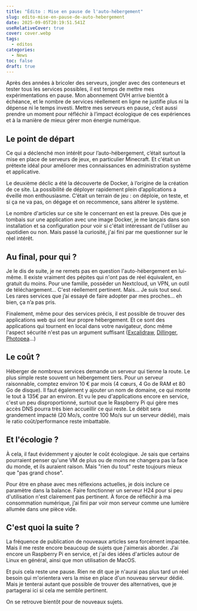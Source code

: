 ```yaml
---
title: "Édito : Mise en pause de l'auto-hébergement"
slug: edito-mise-en-pause-de-auto-hebergement
date: 2025-09-05T20:19:51.541Z
useRelativeCover: true
cover: cover.webp
tags:
  - editos
categories:
  - News
toc: false
draft: true
---
```


Après des années à bricoler des serveurs, jongler avec des conteneurs et tester tous les services possibles, il est temps de mettre mes expérimentations en pause. Mon abonnement OVH arrive bientôt à échéance, et le nombre de services réellement en ligne ne justifie plus ni la dépense ni le temps investi. Mettre mes serveurs en pause, c’est aussi prendre un moment pour réfléchir à l’impact écologique de ces expériences et à la manière de mieux gérer mon énergie numérique.

## Le point de départ

Ce qui a déclenché mon intérêt pour l’auto-hébergement, c’était surtout la mise en place de serveurs de jeux, en particulier Minecraft. Et c'était un prétexte idéal pour améliorer mes connaissances en administration système et applicative.

Le deuxième déclic a été la découverte de Docker, à l’origine de la création de ce site. La possibilité de déployer rapidement plein d’applications a éveillé mon enthousiasme. C’était un terrain de jeu : on déploie, on teste, et si ça ne va pas, on dégage et on recommence, sans altérer le système.

Le nombre d'articles sur ce site le concernant en est la preuve. Dès que je tombais sur une application avec une image Docker, je me lançais dans son installation et sa configuration pour voir si c'était intéressant de l'utiliser au quotidien ou non. Mais passé la curiosité, j'ai fini par me questionner sur le réel intérêt.

## Au final, pour qui ?

Je le dis de suite, je ne remets pas en question l'auto-hébergement en lui-même. Il existe vraiment des pépites qui n'ont pas de réel équivalent, en gratuit du moins. Pour une famille, posséder un Nextcloud, un VPN, un outil de téléchargement... C'est réellement pertinent. Mais... Je suis tout seul. Les rares services que j’ai essayé de faire adopter par mes proches… eh bien, ça n’a pas pris.

Finalement, même pour des services précis, il est possible de trouver des applications web qui ont leur propre hébergement. Et ce sont des applications qui tournent en local dans votre navigateur, donc même l'aspect sécurité n'est pas un argument suffisant ([Excalidraw](https://excalidraw.com/), [Dillinger](https://dillinger.io/), [Photopea](https://www.photopea.com/)...)

## Le coût ?

Héberger de nombreux services demande un serveur qui tienne la route. Le plus simple reste souvent un hébergement tiers. Pour un serveur raisonnable, comptez environ 10 € par mois (4 cœurs, 4 Go de RAM et 80 Go de disque). Il faut également y ajouter un nom de domaine, ce qui monte le tout à 135€ par an environ. Et vu le peu d'applications encore en service, c'est un peu disproportionné, surtout que le Raspberry Pi qui gère mes accès DNS pourra très bien accueillir ce qui reste. Le débit sera grandement impacté (20 Mo/s, contre 100 Mo/s sur un serveur dédié), mais le ratio coût/performance reste imbattable.

## Et l'écologie ?

À cela, il faut évidemment y ajouter le coût écologique. Je sais que certains pourraient penser qu'une VM de plus ou de moins ne changera pas la face du monde, et ils auraient raison. Mais "rien du tout" reste toujours mieux que "pas grand chose". 

Pour être en phase avec mes réflexions actuelles, je dois inclure ce paramètre dans la balance. Faire fonctionner un serveur H24 pour si peu d'utilisation n'est clairement pas pertinent. À force de réfléchir à ma consommation numérique, j’ai fini par voir mon serveur comme une lumière allumée dans une pièce vide.

## C'est quoi la suite ?

La fréquence de publication de nouveaux articles sera forcément impactée. Mais il me reste encore beaucoup de sujets que j'aimerais aborder. J’ai encore un Raspberry Pi en service, et j'ai des idées d'articles autour de Linux en général, ainsi que mon utilisation de MacOS.

Et puis cela reste une pause. Rien ne dit que je n'aurai pas plus tard un réel besoin qui m'orientera vers la mise en place d'un nouveau serveur dédié. Mais je tenterai autant que possible de trouver des alternatives, que je partagerai ici si cela me semble pertinent.

On se retrouve bientôt pour de nouveaux sujets.